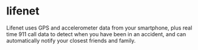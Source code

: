 # lifenet
Lifenet uses GPS and accelerometer data from your smartphone, plus real time 911 call data to detect when you have been in an accident, and can automatically notify your closest friends and family.
